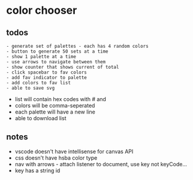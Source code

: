 # color chooser

## todos

    - generate set of palettes - each has 4 random colors
    - button to generate 50 sets at a time
    - show 1 palette at a time
    - use arrows to navigate between them
    - show counter that shows current of total
    - click spacebar to fav colors
    - add fav indicator to palette
    - add colors to fav list
    - able to save svg 

- list will contain hex codes with # and 
- colors will be comma-seperated
- each palette will have a new line
- able to download list

## notes

- vscode doesn't have intellisense for canvas API
- css doesn't have hsba color type
- nav with arrows - attach listener to document, use key not keyCode...
- key has a string id
